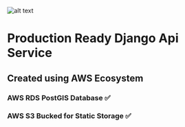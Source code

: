 ![alt text](https://community-cdn-digitalocean-com.global.ssl.fastly.net/tPcfLdbbBNdgsYkC1Tr4ymm2)

# Production Ready Django Api Service

## Created using AWS Ecosystem

### AWS RDS PostGIS Database ✅

### AWS S3 Bucked for Static Storage ✅

